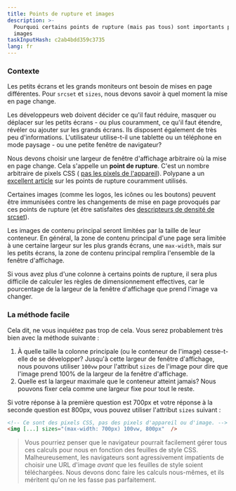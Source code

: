 ```yaml
---
title: Points de rupture et images
description: >-
  Pourquoi certains points de rupture (mais pas tous) sont importants pour vos
  images
taskInputHash: c2ab4bdd359c3735
lang: fr
---
```

### Contexte

Les petits écrans et les grands moniteurs ont besoin de mises en page différentes. Pour `srcset` et `sizes`, nous devons savoir à quel moment la mise en page change.

Les développeurs web doivent décider ce qu'il faut réduire, masquer ou déplacer sur les petits écrans - ou plus couramment, ce qu'il faut étendre, révéler ou ajouter sur les grands écrans. Ils disposent également de très peu d'informations. L'utilisateur utilise-t-il une tablette ou un téléphone en mode paysage - ou une petite fenêtre de navigateur?

Nous devons choisir une largeur de fenêtre d'affichage arbitraire où la mise en page change. Cela s'appelle un **point de rupture**. C'est un nombre arbitraire de pixels CSS ( [pas les pixels de l'appareil](/fr/pixels-not-pixels)). Polypane a un [excellent article](https://polypane.app/blog/the-breakpoints-we-tested-in-2021-and-the-ones-to-test-in-2022/#the-breakpoints-to-develop-on-in-2023) sur les points de rupture couramment utilisés.

Certaines images (comme les logos, les icônes ou les boutons) peuvent être immunisées contre les changements de mise en page provoqués par ces points de rupture (et être satisfaites des [descripteurs de densité de srcset](/fr/density-descriptors)).

Les images de contenu principal seront limitées par la taille de leur conteneur. En général, la zone de contenu principal d'une page sera limitée à une certaine largeur sur les plus grands écrans, une `max-width`, mais sur les petits écrans, la zone de contenu principal remplira l'ensemble de la fenêtre d'affichage.

Si vous avez plus d'une colonne à certains points de rupture, il sera plus difficile de calculer les règles de dimensionnement effectives, car le pourcentage de la largeur de la fenêtre d'affichage que prend l'image va changer.

### La méthode facile

Cela dit, ne vous inquiétez pas trop de cela. Vous serez probablement très bien avec la méthode suivante :

1. À quelle taille la colonne principale (ou le conteneur de l'image) cesse-t-elle de se développer? Jusqu'à cette largeur de fenêtre d'affichage, nous pouvons utiliser `100vw` pour l'attribut `sizes` de l'image pour dire que l'image prend 100% de la largeur de la fenêtre d'affichage.  
2. Quelle est la largeur maximale que le conteneur atteint jamais? Nous pouvons fixer cela comme une largeur fixe pour tout le reste.

Si votre réponse à la première question est 700px et votre réponse à la seconde question est 800px, vous pouvez utiliser l'attribut `sizes` suivant :

```html
<!-- Ce sont des pixels CSS, pas des pixels d'appareil ou d'image. -->
<img [...] sizes="(max-width: 700px) 100vw, 800px"  />
```


> Vous pourriez penser que le navigateur pourrait facilement gérer tous ces calculs pour nous en fonction des feuilles de style CSS. Malheureusement, les navigateurs sont agressivement impatients de choisir une URL d'image *avant* que les feuilles de style soient téléchargées. Nous devons donc faire les calculs nous-mêmes, et ils méritent qu'on ne les fasse pas parfaitement.
